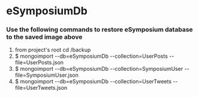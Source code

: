 # eSymposiumDb

### Use the following commands to restore eSymposium database to the saved image above

1. from project's root cd /backup
2. $ mongoimport --db=eSymposiumDb --collection=UserPosts --file=UserPosts.json
3. $ mongoimport --db=eSymposiumDb --collection=SymposiumUser --file=SymposiumUser.json
4. $ mongoimport --db=eSymposiumDb --collection=UserTweets --file=UserTweets.json

